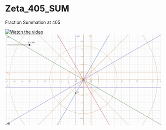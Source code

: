 # Zeta_405_SUM
Fraction Summation at 405

[![Watch the video](https://img.youtube.com/vi/mCS7nKO-Xfg/0.jpg)](https://youtu.be/mCS7nKO-Xfg)
<img src="Screenshot 2023-03-01 212815.jpg" />
